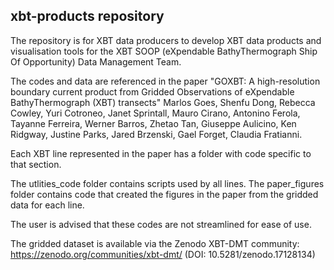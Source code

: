 ## xbt-products repository
The repository is for XBT data producers to develop XBT data products and visualisation tools for the XBT SOOP (eXpendable BathyThermograph Ship Of Opportunity) Data Management Team.

The codes and data are referenced in the paper "GOXBT: A high-resolution boundary current product from Gridded Observations of eXpendable BathyThermograph (XBT) transects"
Marlos Goes, Shenfu Dong, Rebecca Cowley, Yuri Cotroneo, Janet Sprintall, Mauro Cirano, Antonino Ferola, Tayanne Ferreira, Werner Barros, Zhetao Tan, Giuseppe Aulicino,  Ken Ridgway, Justine Parks, Jared Brzenski, Gael Forget, Claudia Fratianni.

Each XBT line represented in the paper has a folder with code specific to that section. 

The utlities_code folder contains scripts used by all lines. The paper_figures folder contains code that created the figures in the paper from the gridded data for each line. 

The user is advised that these codes are not streamlined for ease of use.

The gridded dataset is available via the Zenodo XBT-DMT community: https://zenodo.org/communities/xbt-dmt/ (DOI: 10.5281/zenodo.17128134)



